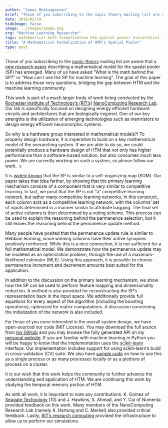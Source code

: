 ```yaml
---
author: "James Mnatzaganian"
brief: "Those of you subscribing to the nupic-theory mailing list are aware that a new research paper describing a mathematical model for the spatial pooler (SP) has emerged. Many of us have asked “What is the math behind the SP?”"
date: 2016/02/19
hideImage: false
image: ../images/image.png
org: "Machine Learning Researcher"
tags: mathematical math formalization htm spatial pooler hierarchical temporal memory
title: "A Mathematical Formalization of HTM’s Spatial Pooler"
type: post
---
```


Those of you subscribing to the
[nupic-theory](http://lists.numenta.org/mailman/listinfo/nupic-theory_lists.numenta.org)
mailing list are aware that a [new research paper](http://arxiv.org/abs/1601.06116)
describing a mathematical model for the spatial pooler (SP) has emerged. Many of
us have asked “What is the math behind the SP?” or “How can I use the SP for
machine learning”. The goal of this paper is to address those very questions,
bridging the gap between HTM and the machine learning community.

This work is part of a much larger body of work being conducted by the
[Rochester Institute of Technology’s (RIT’s)](http://www.rit.edu/)
[NanoComputing Research Lab](https://www.rit.edu/kgcoe/nanolab/). Our lab is
specifically focused on designing energy efficient hardware circuits and
architectures that are biologically inspired. One of our key strengths is the
utilization of emerging technologies such as memristors to design energy
efficient neuromorphic systems.

So why is a hardware group interested in mathematical models?! To properly
design hardware, it is imperative to build on a key mathematical model of the
overarching system. If we are able to do so, we could potentially produce a
hardware design of HTM that not only has higher performance than a
software-based solution, but also consumes much less power. We are currently
working on such a system, so please follow our work. ☺

It is [widely known](https://github.com/numenta/nupic/wiki/CLA-for-ML-AI-Researchers)
that the SP is similar to a self-organizing map (SOM). Our paper takes that idea
farther, by showing that the primary learning mechanism consists of a component
that is very similar to competitive learning. In fact, we posit that the SP is
not “a” competitive learning network, but rather many competitive learning
networks. In this construct, each column acts as a competitive learning network,
with the columns’ set of inputs determined in a manner similar to attribute
bagging. The final set of active columns is then determined by a voting scheme.
This process can be used to explain the reasoning behind the permanence
selection, but it still leaves the reasoning behind the permanence update
method.

Many people have posited that the permanence update rule is similar to Hebbian
learning, since winning columns have their active synapses positively
reinforced. While this is a nice connection, it is not sufficient for a full
mathematical model. We demonstrate how the permanence update may be modeled as
an optimization problem, through the use of a maximum-likelihood estimator
(MLE). Using this approach, it is possible to choose permanence increment and
decrement amounts best suited for the application.

In addition to the discussion on the primary learning mechanism, we show how the
SP can be used to perform feature mapping and dimensionality reduction. A method
is also provided for reconstructing the SP’s representation back in the input
space. We additionally provide full equations for every aspect of the algorithm
(including the boosting operations), optimized for matrix computations. A
discussion concerning the initialization of the network is also included.

For those of you more interested in the overall system design, we have
open-sourced our code (MIT License). You may download the full source from
[my GitHub](https://github.com/tehtechguy/mHTM) and you may browse the fully
generated API on my [personal website](http://techtorials.me/mHTM/). If you are
familiar with machine learning in Python you will be happy to know that the
implementation uses the [scikit-learn](http://scikit-learn.org/stable/)
interface. Our implementation includes support for using scikit-learn’s build in
cross-validation (CV) suite. We also have
[sample code](https://github.com/tehtechguy/mHTM/tree/master/src/examples) on
how to use this as a single process or as many processes locally or as a
plethora of process on a cluster.

It is our wish that this work helps the community to further advance the
understanding and application of HTM. We are continuing this work by studying
the temporal memory portion of HTM.

As with all work, it is important to note any contributions. K. Gomez of
[Seagate Technology](http://www.seagate.com/) [10] and J. Hawkins, S. Ahmad, and
Y. Cui of Numenta provided feedback on this work. Many members of the
NanoComputing Research Lab (namely A. Hartung and C. Merkel) also provided
critical feedback. Lastly, [RIT’s research computing](http://rc.rit.edu/)
provided the infrastructure to allow us to perform our simulations.
